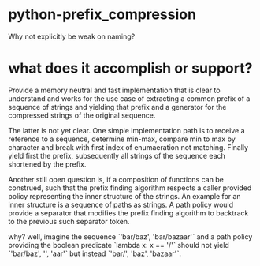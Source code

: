 # python-prefix_compression
Why not explicitly be weak on naming?

# what does it accomplish or support?

Provide a memory neutral and fast implementation that is clear to understand and works for the use case of extracting a common prefix of a sequence of strings and yielding that prefix and a generator for the compressed strings of the original sequence.

The latter is not yet clear. One simple implementation path is to receive a reference to a sequence, determine min-max, compare min to max by character and break with first index of enumaeration not matching. Finally yield first the prefix, subsequently all strings of the sequence each shortened by the prefix.

Another still open question is, if a composition of functions can be construed, such that the prefix finding algorithm respects a caller provided policy representing the inner structure of the strings.
 An example for an inner structure is a sequence of paths as strings. A path policy would provide a separator that modifies the prefix finding algorithm to backtrack to the previous such separator token.

why? well, imagine the sequence ˋ'bar/baz', 'bar/bazaar'ˋ and a path policy providing the boolean predicate ˋlambda x: x == '/'ˋ should not yield ˋ'bar/baz', '', 'aar'ˋ but instead ˋ'bar/', 'baz', 'bazaar'ˋ.
